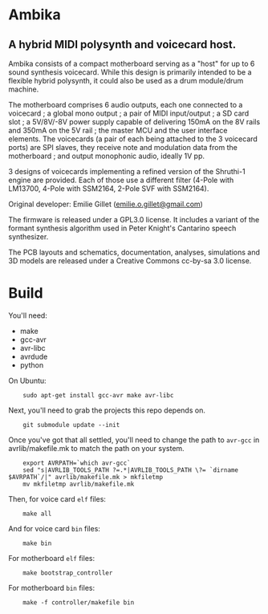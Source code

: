 # Ambika
## A hybrid MIDI polysynth and voicecard host.

Ambika consists of a compact motherboard serving as a "host" for up to 6 sound synthesis voicecard. While this design is primarily intended to be a flexible hybrid polysynth, it could also be used as a drum module/drum machine.

The motherboard comprises 6 audio outputs, each one connected to a voicecard ; a global mono output ; a pair of MIDI input/output ; a SD card slot ; a 5V/8V/-8V power supply capable of delivering 150mA on the 8V rails and 350mA on the 5V rail ; the master MCU and the user interface elements. The voicecards (a pair of each being attached to the 3 voicecard ports) are SPI slaves, they receive note and modulation data from the motherboard ; and output monophonic audio, ideally 1V pp.

3 designs of voicecards implementing a refined version of the Shruthi-1 engine are provided. Each of those use a different filter (4-Pole with LM13700, 4-Pole with SSM2164, 2-Pole SVF with SSM2164).

Original developer: Emilie Gillet (emilie.o.gillet@gmail.com)

The firmware is released under a GPL3.0 license. It includes a variant of the formant synthesis algorithm used in Peter Knight's Cantarino speech synthesizer.

The PCB layouts and schematics, documentation, analyses, simulations and 3D models are released under a Creative Commons cc-by-sa 3.0 license.

# Build

You'll need:
- make
- gcc-avr
- avr-libc
- avrdude
- python

On Ubuntu:
```
    sudo apt-get install gcc-avr make avr-libc
```

Next, you'll need to grab the projects this repo depends on.
```
    git submodule update --init
```

Once you've got that all settled, you'll need to change the path to `avr-gcc` in avrlib/makefile.mk
to match the path on your system.

```
    export AVRPATH=`which avr-gcc`
    sed "s|AVRLIB_TOOLS_PATH ?=.*|AVRLIB_TOOLS_PATH \?= `dirname $AVRPATH`/|" avrlib/makefile.mk > mkfiletmp
    mv mkfiletmp avrlib/makefile.mk
```

Then, for voice card `elf` files:

```
    make all
```

And for voice card `bin` files:
```
    make bin
```

For motherboard `elf` files:
```
    make bootstrap_controller
```

For motherboard `bin` files:
```
    make -f controller/makefile bin
```
